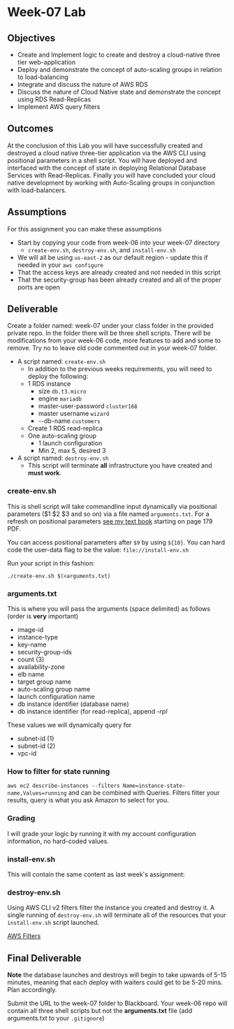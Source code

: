 # Week-07 Lab

## Objectives

* Create and Implement logic to create and destroy a cloud-native three tier web-application
* Deploy and demonstrate the concept of auto-scaling groups in relation to load-balancing
* Integrate and discuss the nature of AWS RDS
* Discuss the nature of Cloud Native state and demonstrate the concept using RDS Read-Replicas
* Implement AWS query filters

## Outcomes

At the conclusion of this Lab you will have successfully created and destroyed a cloud native three-tier application via the AWS CLI using positional parameters in a shell script. You will have deployed and interfaced with the concept of state in deploying Relational Database Services with Read-Replicas. Finally you will have concluded your cloud native development by working with Auto-Scaling groups in conjunction with load-balancers.

## Assumptions

For this assignment you can make these assumptions

* Start by copying your code from week-06 into your week-07 directory
  * `create-env.sh`, `destroy-env.sh`, and `install-env.sh`
* We will all be using `us-east-2` as our default region - update this if needed in your `aws configure`
* That the access keys are already created and not needed in this script
* That the security-group has been already created and all of the proper ports are open

## Deliverable

Create a folder named: week-07 under your class folder in the provided private repo. In the folder there will be three shell scripts. There will be modifications from your week-06 code, more features to add and some to remove. Try no to leave old code commented out in your week-07 folder.

* A script named: `create-env.sh`
  * In addition to the previous weeks requirements, you will need to deploy the following:
  * 1 RDS instance
    * size `db.t3.micro`
    * engine `mariadb`
    * master-user-password `cluster168`
    * master username `wizard`
    * --db-name `customers`
  * Create 1 RDS read-replica
  * One auto-scaling group
    * 1 launch configuration
    * Min 2, max 5, desired 3
* A script named: `destroy-env.sh`
  * This script will terminate **all** infrastructure you have created and **must work**.

### create-env.sh

This is shell script will take commandline input dynamically via positional parameters ($1 $2 $3 and so on) via a file named `arguments.txt`. For a refresh on positional parameters [see my text book](https://github.com/jhajek/Linux-text-book-part-1/releases/tag/2021-09-29 "Link to Linux Textbook") starting on page 179 PDF.

You can access positional parameters after `$9` by using `${10}`. You can hard code the user-data flag to be the value: `file://install-env.sh`

Run your script in this fashion:

```./create-env.sh $(<arguments.txt)```

### arguments.txt

This is where you will pass the arguments (space delimited) as follows (order is **very** important)

* image-id
* instance-type
* key-name
* security-group-ids
* count (3)
* availability-zone
* elb name
* target group name
* auto-scaling group name
* launch configuration name
* db instance identifier (database name)
* db instance identifier (for read-replica), append *-rpl*

These values we will dynamically query for

* subnet-id (1)
* subnet-id (2)
* vpc-id

### How to filter for state running

`aws ec2 describe-instances --filters Name=instance-state-name,Values=running` and can be combined with Queries.  Filters filter your results, query is what you ask Amazon to select for you.

### Grading

I will grade your logic by running it with my account configuration information, no hard-coded values.

### install-env.sh

This will contain the same content as last week's assignment:

### destroy-env.sh

Using AWS CLI v2 filters filter the instance you created and destroy it.  A single running of `destroy-env.sh` will terminate all of the resources that your `install-env.sh` script launched.

[AWS Filters](https://docs.aws.amazon.com/cli/latest/userguide/cli-usage-filter.html "URL for AWS Filters")

## Final Deliverable

**Note** the database launches and destroys will begin to take upwards of 5-15 minutes, meaning that each deploy with waiters could get to be 5-20 mins. Plan accordingly.

Submit the URL to the week-07 folder to Blackboard. Your week-06 repo will contain all three shell scripts but not the **arguments.txt** file (add arguments.txt to your `.gitignore`)
